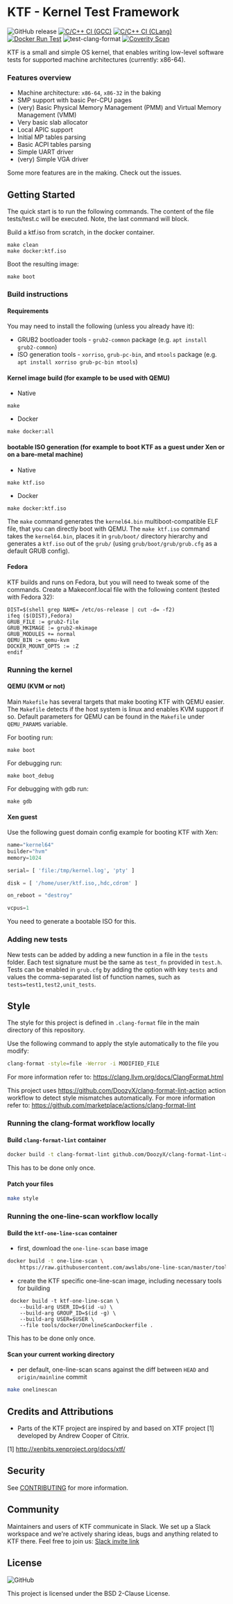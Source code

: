# KTF - Kernel Test Framework

![GitHub release](https://img.shields.io/github/v/release/awslabs/ktf)
[![C/C++ CI (GCC)](https://github.com/KernelTestFramework/ktf/actions/workflows/c-cpp-gcc.yml/badge.svg?branch=mainline)](https://github.com/KernelTestFramework/ktf/actions/workflows/c-cpp-gcc.yml)
[![C/C++ CI (CLang)](https://github.com/KernelTestFramework/ktf/actions/workflows/c-cpp-clang.yml/badge.svg?branch=mainline)](https://github.com/KernelTestFramework/ktf/actions/workflows/c-cpp-clang.yml)
[![Docker Run Test](https://github.com/KernelTestFramework/ktf/actions/workflows/docker-ci.yml/badge.svg?branch=mainline)](https://github.com/KernelTestFramework/ktf/actions/workflows/docker-ci.yml)
![test-clang-format](https://github.com/awslabs/ktf/workflows/test-clang-format/badge.svg?branch=mainline&event=push)
[![Coverity Scan](https://scan.coverity.com/projects/24408/badge.svg)](https://scan.coverity.com/projects/kerneltestframework-ktf)

KTF is a small and simple OS kernel, that enables writing low-level software tests for supported machine architectures (currently: x86-64).

### Features overview

* Machine architecture: `x86-64`, `x86-32` in the baking
* SMP support with basic Per-CPU pages
* (very) Basic Physical Memory Management (PMM) and Virtual Memory Management (VMM)
* Very basic slab allocator
* Local APIC support
* Initial MP tables parsing
* Basic ACPI tables parsing
* Simple UART driver
* (very) Simple VGA driver

Some more features are in the making. Check out the issues.

## Getting Started

The quick start is to run the following commands. The content of the file tests/test.c
will be executed. Note, the last command will block.

Build a ktf.iso from scratch, in the docker container.

```
make clean
make docker:ktf.iso
```

Boot the resulting image:

```
make boot
```

### Build instructions

#### Requirements

You may need to install the following (unless you already have it):
* GRUB2 bootloader tools - `grub2-common` package (e.g. `apt install grub2-common`)
* ISO generation tools - `xorriso`, `grub-pc-bin`, and `mtools` package (e.g. `apt install xorriso grub-pc-bin mtools`)

#### Kernel image build (for example to be used with QEMU)

* Native
```
make
```

* Docker

```
make docker:all
```

#### bootable ISO generation (for example to boot KTF as a guest under Xen or on a bare-metal machine)

* Native
```
make ktf.iso
```

* Docker

```
make docker:ktf.iso
```

The `make` command generates the `kernel64.bin` multiboot-compatible ELF file, that you can directly boot with QEMU.
The `make ktf.iso` command takes the `kernel64.bin`, places it in `grub/boot/` directory hierarchy and generates a `ktf.iso`
out of the `grub/` (using `grub/boot/grub/grub.cfg` as a default GRUB config).

#### Fedora

KTF builds and runs on Fedora, but you will need to tweak some of the commands. Create a Makeconf.local file with the
following content (tested with Fedora 32):

```
DIST=$(shell grep NAME= /etc/os-release | cut -d= -f2)
ifeq ($(DIST),Fedora)
GRUB_FILE := grub2-file
GRUB_MKIMAGE := grub2-mkimage
GRUB_MODULES += normal
QEMU_BIN := qemu-kvm
DOCKER_MOUNT_OPTS := :Z
endif
```

### Running the kernel

#### QEMU (KVM or not)

Main `Makefile` has several targets that make booting KTF with QEMU easier. The `Makefile` detects if the host system is linux and enables KVM support if so.
Default parameters for QEMU can be found in the `Makefile` under `QEMU_PARAMS` variable.

For booting run:
```
make boot
```

For debugging run:
```
make boot_debug
```

For debugging with gdb run:
```
make gdb
```

#### Xen guest

Use the following guest domain config example for booting KTF with Xen:
```python
name="kernel64"
builder="hvm"
memory=1024

serial= [ 'file:/tmp/kernel.log', 'pty' ]

disk = [ '/home/user/ktf.iso,,hdc,cdrom' ]

on_reboot = "destroy"

vcpus=1
```

You need to generate a bootable ISO for this.

### Adding new tests

New tests can be added by adding a new function in a file in the `tests` folder. Each test signature must
be the same as `test_fn` provided in `test.h`. Tests can be enabled in `grub.cfg` by adding the option with key `tests` and values
the comma-separated list of function names, such as `tests=test1,test2,unit_tests`.

## Style

The style for this project is defined in `.clang-format` file in the main directory of this repository.

Use the following command to apply the style automatically to the file you modify:

```bash
clang-format -style=file -Werror -i MODIFIED_FILE
```

For more information refer to: https://clang.llvm.org/docs/ClangFormat.html

This project uses https://github.com/DoozyX/clang-format-lint-action action workflow to detect style mismatches automatically.
For more information refer to: https://github.com/marketplace/actions/clang-format-lint

### Running the clang-format workflow locally

#### Build `clang-format-lint` container

```bash
docker build -t clang-format-lint github.com/DoozyX/clang-format-lint-action
```

This has to be done only once.

#### Patch your files

```bash
make style
```

### Running the one-line-scan workflow locally

#### Build the `ktf-one-line-scan` container

* first, download the `one-line-scan` base image
```bash
docker build -t one-line-scan \
    https://raw.githubusercontent.com/awslabs/one-line-scan/master/tools/Dockerfile
```

* create the KTF specific one-line-scan image, including necessary tools for building
```
 docker build -t ktf-one-line-scan \
    --build-arg USER_ID=$(id -u) \
    --build-arg GROUP_ID=$(id -g) \
    --build-arg USER=$USER \
    --file tools/docker/OnelineScanDockerfile .
```

This has to be done only once.

#### Scan your current working directory

* per default, one-line-scan scans against the diff between `HEAD` and `origin/mainline` commit

```bash
make onelinescan
```

## Credits and Attributions

* Parts of the KTF project are inspired by and based on XTF project [1] developed by Andrew Cooper of Citrix.

[1] http://xenbits.xenproject.org/docs/xtf/

## Security

See [CONTRIBUTING](CONTRIBUTING.md#security-issue-notifications) for more information.

## Community

Maintainers and users of KTF communicate in Slack. We set up a Slack workspace
and we're actively sharing ideas, bugs and anything related to KTF there. Feel free to join us:
[Slack invite link](https://join.slack.com/t/ktfhq/shared_invite/zt-x48h3oy9-vPEN9_b3lmY93v9QpV5LRw)

## License

![GitHub](https://img.shields.io/github/license/awslabs/ktf)

This project is licensed under the BSD 2-Clause License.

